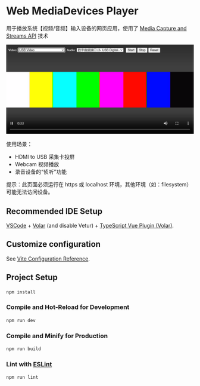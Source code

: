 # Web MediaDevices Player

用于播放系统【视频/音频】输入设备的网页应用，使用了 [Media Capture and Streams API](https://developer.mozilla.org/en-US/docs/Web/API/MediaDevices/getUserMedia) 技术

![screenshot](screenshot.png)

使用场景：

- HDMI to USB 采集卡投屏
- Webcam 视频播放
- 录音设备的“侦听”功能

提示：此页面必须运行在 https 或 localhost 环境，其他环境（如：filesystem）可能无法访问设备。

## Recommended IDE Setup

[VSCode](https://code.visualstudio.com/) + [Volar](https://marketplace.visualstudio.com/items?itemName=Vue.volar) (and disable Vetur) + [TypeScript Vue Plugin (Volar)](https://marketplace.visualstudio.com/items?itemName=Vue.vscode-typescript-vue-plugin).

## Customize configuration

See [Vite Configuration Reference](https://vitejs.dev/config/).

## Project Setup

```sh
npm install
```

### Compile and Hot-Reload for Development

```sh
npm run dev
```

### Compile and Minify for Production

```sh
npm run build
```

### Lint with [ESLint](https://eslint.org/)

```sh
npm run lint
```
